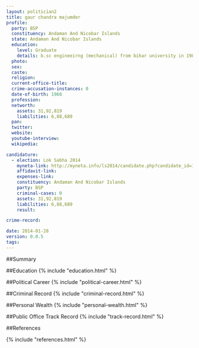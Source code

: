 ```yaml
---
layout: politician2
title: gaur chandra majumder
profile: 
  party: BSP
  constituency: Andaman And Nicobar Islands
  state: Andaman And Nicobar Islands
  education: 
    level: Graduate
    details: b.sc engineeirng (mechanical) from bihar university in 1989
  photo: 
  sex: 
  caste: 
  religion: 
  current-office-title: 
  crime-accusation-instances: 0
  date-of-birth: 1968
  profession: 
  networth: 
    assets: 31,92,819
    liabilities: 6,88,689
  pan: 
  twitter: 
  website: 
  youtube-interview: 
  wikipedia: 

candidature: 
  - election: Lok Sabha 2014
    myneta-link: http://myneta.info/ls2014/candidate.php?candidate_id=124
    affidavit-link: 
    expenses-link: 
    constituency: Andaman And Nicobar Islands 
    party: BSP
    criminal-cases: 0
    assets: 31,92,819
    liabilities: 6,88,689
    result:  

crime-record: 

date: 2014-01-28
version: 0.0.5
tags: 
---
```

##Summary


##Education
{% include "education.html" %}


##Political Career
{% include "political-career.html" %}


##Criminal Record
{% include "criminal-record.html" %}


##Personal Wealth
{% include "personal-wealth.html" %}


##Public Office Track Record
{% include "track-record.html" %}


##References


{% include "references.html" %}